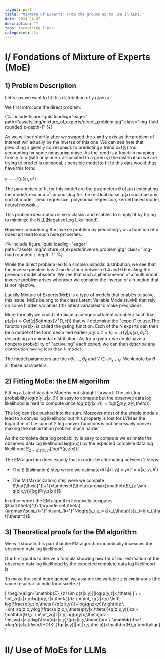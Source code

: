 ```yaml
---
layout: post
title: "Mixture of Experts: From the ground up to use in LLMs." 
date: 2024-10-02
description: ""
tags: formatting links
categories: llm
---
```



# I/ Fondations of Mixture of Experts (MoE)

## 1) Problem Description

Let's say we want to fit this distribution of y given x: 

We first introduce the direct problem:

{% include figure.liquid loading="eager" path="assets/img/mixture_of_experts/direct_problem.jpg" class="img-fluid rounded z-depth-1" %}

As we will see shortly after we swaped the x and y axis as the problem of interest will actually be the inverse of this one. 
We can see here that predicting x given y corresponds to predicting a trend x=f(y) and accounting for some measuring noise. 
As the trend is a function mapping from y to x (with only one x associated to a given y) the distribution we are trying to predict is unimodal, a sensible model to fit to this data would thus have this form:

$y \sim \mathcal{N}(\mu(x),\sigma^2)$

The parameters to fit for this model are the parameters $\theta$ of $\mu(x)$ estimating the mode/trend and $\sigma^2$ accounting for the residual noise. $\mu(x)$ could be any sort of model: linear regression, polynomial regression, kernel based model, neural network... 

This problem description is very classic and enables to simply fit by trying to minimize the NLL(Negative Log Likelihood). 



However considering the inverse problem by predicting y as a function of x does not lead to such nice properties:  

{% include figure.liquid loading="eager" path="assets/img/mixture_of_experts/inverse_problem.jpg" class="img-fluid rounded z-depth-1" %}

While the direct problem led to a simple unimodal distribution, we see that the inverse problem has 2 modes for x between 0.4 and 0.6 making the previous model obsolete. We see that such a phenomenon of a multimodal inverse problem arises whenever we consider the inverse of a function that is not injective.

Luckily Mixture of Experts(MoE) is a type of models that enables to solve this issue. MoEs belong to the class Latent Variable Models(LVM) that rely on some hidden variables (the latent variables) to make predictions. 

More formally we could introduce a categorical latent variable z such that $p(z|x)=Cat(z|Softmax(V^T(1,x)))$ that will determine the "expert" to use.The function p(z|x) is called the gating function. Each of the N experts can then be a model of the form described earlier $p(y|x,z=k)=\mathcal{N}(y|\mu_k(x),\sigma_k^2)$ describing an unimodal distribution. As for a given x we could have a nonzero probability of "activating" each expert, we can then describe any distribution having less than N modes. 

The model parameters are then $\theta_1,...,\theta_k$ and $V \in \mathcal{M}_{2 \times N}$. We denote by $\theta$ all these parameters. 

## 2) Fitting MoEs: the EM algorithm

Fitting a Latent Variable Model is not straight forward. The joint log probability $log(p(y,z|x,\theta))$ is easy to compute but the observed data log likelihood is hard to compute since $log(p(y|x,\theta))=log(\sum p(y,z|x,theta))$. 

The log can't be pushed into the sum. Moreover most of the simple models lead to a convex log likelihood but this property is lost for LVM as the logarithm of the sum of 2 log convex functions is not necessarly convex making the optimization problem much harder. 

As the complete data log probability is easy to compute we estimate the observed data log likelihood log(p(x)) by the expected complete data log likelihood $\mathbb{E}_{z \sim q(z|x,y)}[log(P(y,z|x))]$

The EM algorithm does exactly that in order by alternating between 2 steps:

- The E (Estimation) step  where we estimate $q(z_i|x_i,y_i)=p(z_i=k|x_i,y_i,\hat{\theta}^t)$

- The M (Maximization) step were we compute $\hat{\theta}^{t+1}=\underset{\theta}{argmax}\mathbb{E}_{z \sim q(z|x,y)}[log(P(y,z|x))]$

In other words the EM algorithm iteratively computes $\hat{\theta}^{t+1}=\underset{\theta}{argmax}\sum_{i=1}^n\sum_{k=1}^Nlog[p(y_i,z_i=k|x_i,\theta)]p(z_i=k|x_i,\hat{\theta^t})$

## 3) Theoretical proofs for the EM algorithm

We will show in this part that the EM algorithm monotically increases the observed data log likelihood. 

Our first goal is to derive a formula showing how far of our estimation of the observed data log likelihood by the expected complete data log likelihood is.

To make the point more general we assume the variable z is continuous (the same results also hold for discrete z)

\[
\begin{align}
\mathbb{E}_{z \sim q(z|x,y)}[log(p(y,z|x,\theta))] \\
= \int_zq(z|x,y)log(p(y,z|x,\theta))dz \\
= \int_zq(z|x,y) \left[ log(\frac{p(y,z|x,\theta)}{q(z|x,y)})+log(q(z|x,y))\right]dz \\
=\int_zq(z|x,y)log(\frac{p(z|x,y,\theta)p(y|x,\theta)}{q(z|x,y)})dz + \mathbb{H}_q \\
=\int_zq(z|x,y)log(p(y|x,\theta))dz - \int_zq(z|x,y)log(\frac{q(z|x,y)}{p(z|x,y,\theta)})dz + \mathbb{H}_q \\
=log(p(y|x,\theta))+D_{KL}(q(.|x,y)||p(.|x,y,\theta))+\mathbb{H}_q
\end{align}
\]

# II/ Use of MoEs for LLMs


